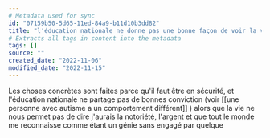 ```yaml
---
# Metadata used for sync
id: "07159b50-5d65-11ed-84a9-b11d10b3dd82"
title: "l'éducation nationale ne donne pas une bonne façon de voir la vie"
# Extracts all tags in content into the metadata
tags: []
source: ""
created_date: "2022-11-06"
modified_date: "2022-11-15"
---
```

Les choses concrètes sont faites parce qu'il faut être en sécurité, et l'éducation nationale ne partage pas de bonnes conviction (voir [[une personne avec autisme a un comportement différent]] ) alors que la vie ne nous permet pas de dire j'aurais la notoriété, l'argent et que tout le monde me reconnaisse comme étant un génie sans engagé par quelque